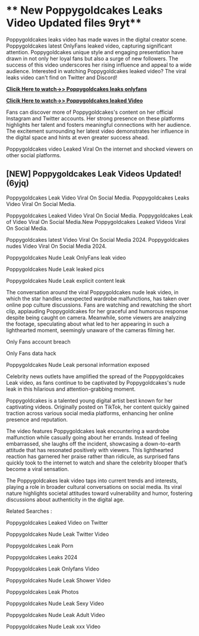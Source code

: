 
# ** New   Poppygoldcakes Leaks Video Updated files 9ryt** #

  Poppygoldcakes leaks video has made waves in the digital creator scene.  Poppygoldcakes latest OnlyFans leaked video, capturing significant attention.  Poppygoldcakes unique style and engaging presentation have drawn in not only her loyal fans but also a surge of new followers. The success of this video underscores her rising influence and appeal to a wide audience. Interested in watching  Poppygoldcakes leaked video? The viral leaks video can't find on Twitter and Discord!

**[Clicik Here to watch->>  Poppygoldcakes leaks onlyfans ](http://xflirt.top)**

**[Clicik Here to watch->>  Poppygoldcakes leaked Video](http://xflirt.top)**

Fans can discover more of  Poppygoldcakes's content on her official Instagram and Twitter accounts. Her strong presence on these platforms highlights her talent and fosters meaningful connections with her audience. The excitement surrounding her latest video demonstrates her influence in the digital space and hints at even greater success ahead.

  Poppygoldcakes video Leaked Viral On the internet and shocked viewers on other social platforms.

## [NEW]   Poppygoldcakes Leak Videos Updated!  (6yjq) ##

  Poppygoldcakes Leak Video Viral On Social Media.  Poppygoldcakes Leaks Video Viral On Social Media.

  Poppygoldcakes Leaked Video Viral On Social Media.  Poppygoldcakes Leak of Video Viral On Social Media.New  Poppygoldcakes Leaked Videos Viral On Social Media.

  Poppygoldcakes latest Video Viral On Social Media 2024.  Poppygoldcakes nudes Video Viral On Social Media 2024.

  Poppygoldcakes Nude Leak OnlyFans leak video

  Poppygoldcakes Nude Leak leaked pics

  Poppygoldcakes Nude Leak explicit content leak

The conversation around the viral  Poppygoldcakes nude leak video, in which the star handles unexpected wardrobe malfunctions, has taken over online pop culture discussions. Fans are watching and rewatching the short clip, applauding  Poppygoldcakes for her graceful and humorous response despite being caught on camera. Meanwhile, some viewers are analyzing the footage, speculating about what led to her appearing in such a lighthearted moment, seemingly unaware of the cameras filming her.

Only Fans account breach

Only Fans data hack

  Poppygoldcakes Nude Leak personal information exposed

Celebrity news outlets have amplified the spread of the  Poppygoldcakes Leak video, as fans continue to be captivated by  Poppygoldcakes's nude leak in this hilarious and attention-grabbing moment.

  Poppygoldcakes is a talented young digital artist best known for her captivating videos. Originally posted on TikTok, her content quickly gained traction across various social media platforms, enhancing her online presence and reputation.

The video features   Poppygoldcakes leak encountering a wardrobe malfunction while casually going about her errands. Instead of feeling embarrassed, she laughs off the incident, showcasing a down-to-earth attitude that has resonated positively with viewers. This lighthearted reaction has garnered her praise rather than ridicule, as surprised fans quickly took to the internet to watch and share the celebrity blooper that’s become a viral sensation.

The  Poppygoldcakes leak video taps into current trends and interests, playing a role in broader cultural conversations on social media. Its viral nature highlights societal attitudes toward vulnerability and humor, fostering discussions about authenticity in the digital age.

Related Searches :

  Poppygoldcakes Leaked Video on Twitter

  Poppygoldcakes Nude Leak Twitter Video

  Poppygoldcakes Leak Porn

  Poppygoldcakes Leaks 2024

  Poppygoldcakes Leak Onlyfans Video

  Poppygoldcakes Nude Leak Shower Video

  Poppygoldcakes Leak Photos

  Poppygoldcakes Nude Leak Sexy Video

  Poppygoldcakes Nude Leak Adult Video

  Poppygoldcakes Nude Leak xxx Video


